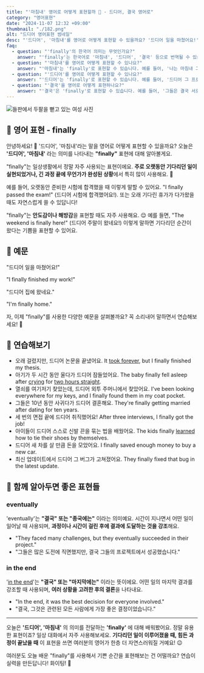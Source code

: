 ```yaml
---
title: "'마침내' 영어로 어떻게 표현할까 🎉 - 드디어, 결국 영어로"
category: "영어표현"
date: "2024-11-07 12:32 +09:00"
thumbnail: "./182.png"
alt: "드디어 영어표현 썸네일"
desc: "'드디어', '마침내'를 영어로 어떻게 표현할 수 있을까요? '드디어 일을 마쳤어요!', '드디어 집에 왔네요.' 등을 영어로 표현하는 법을 배워봅시다. 다양한 예문을 통해서 연습하고 본인의 표현으로 만들어 보세요."
faq:
  - question: "'finally'의 한국어 의미는 무엇인가요?"
    answer: "'finally'는 한국어로 '마침내', '드디어', '결국' 등으로 번역될 수 있습니다. 어떤 일이 오랜 시간 후에 이루어졌거나, 기다림 끝에 성취되었음을 나타낼 때 사용합니다."
  - question: "'마침내'를 영어로 어떻게 표현할 수 있나요?"
    answer: "'마침내'는 'finally'로 표현할 수 있습니다. 예를 들어, '나는 마침내 그 책을 다 읽었어'는 'I finally finished reading that book'으로 말할 수 있습니다."
  - question: "'드디어'를 영어로 어떻게 표현할 수 있나요?"
    answer: "'드디어'는 'finally'로 표현할 수 있습니다. 예를 들어, '드디어 그 프로젝트가 끝났어'는 'We finally completed the project'로 말할 수 있습니다."
  - question: "'결국'을 영어로 어떻게 표현하나요?"
    answer: "'결국'은 'finally'로 표현할 수 있습니다. 예를 들어, '그들은 결국 서로를 이해하게 되었어'는 'They finally came to understand each other'로 표현할 수 있습니다."
---
```


![들판에서 두팔을 뻗고 있는 여성 사진](./182-1.jpg)

## 🌟 영어 표현 - finally

안녕하세요! 👋 '드디어', '마침내'라는 말을 영어로 어떻게 표현할 수 있을까요? 오늘은 **'드디어', '마침내'** 라는 의미를 나타내는 **"finally"** 표현에 대해 알아볼게요.

"finally"는 일상생활에서 정말 자주 사용되는 표현이에요. **주로 오랫동안 기다리던 일이 실현되었거나, 긴 과정 끝에 무언가가 완성된 상황**에서 특히 많이 사용해요. 🎉

예를 들어, 오랫동안 준비한 시험에 합격했을 때 이렇게 말할 수 있어요. "I finally passed the exam!" (드디어 시험에 합격했어요!). 또는 오래 기다린 휴가가 다가왔을 때도 자연스럽게 쓸 수 있답니다!

"finally"는 **안도감이나 해방감**을 표현할 때도 자주 사용해요. 😌 예를 들면, "The weekend is finally here!" (드디어 주말이 왔네요!) 이렇게 말하면 기다리던 순간이 왔다는 기쁨을 표현할 수 있어요.

## 📖 예문

"드디어 일을 마쳤어요!"

"I finally finished my work!"

"드디어 집에 왔네요."

"I'm finally home."

자, 이제 "finally"를 사용한 다양한 예문을 살펴볼까요? 꼭 소리내어 말하면서 연습해보세요! 🚀

## 💬 연습해보기

<ul data-interactive-list>
  <li data-interactive-item>
    <span data-toggler>오래 걸렸지만, 드디어 논문을 끝냈어요.</span>
    <span data-answer>It <a href="/blog/in-english/010.take-a-while/">took forever</a>, but I finally finished my thesis.</span>
  </li>
  <li data-interactive-item>
    <span data-toggler>아기가 두 시간 동안 울다가 드디어 잠들었어요.</span>
    <span data-answer>The baby finally fell asleep after <a href="/blog/in-english/434.cry/">crying</a> for <a href="/blog/in-english/050.n-days-straight/">two hours straight</a>.</span>
  </li>
  <li data-interactive-item>
    <span data-toggler>열쇠를 여기저기 찾았는데, 드디어 외투 주머니에서 찾았어요.</span>
    <span data-answer>I've been looking everywhere for my keys, and I finally found them in my coat pocket.</span>
  </li>
  <li data-interactive-item>
    <span data-toggler>그들은 10년 동안 사귀다가 드디어 결혼해요.</span>
    <span data-answer>They're finally getting married after dating for ten years.</span>
  </li>
  <li data-interactive-item>
    <span data-toggler>세 번의 면접 끝에 드디어 취직했어요!</span>
    <span data-answer>After three interviews, I finally got the job!</span>
  </li>
  <li data-interactive-item>
    <span data-toggler>아이들이 드디어 스스로 신발 끈을 묶는 법을 배웠어요.</span>
    <span data-answer>The kids finally <a href="/blog/in-english/245.learn/">learned</a> how to tie their shoes by themselves.</span>
  </li>
  <li data-interactive-item>
    <span data-toggler>드디어 새 차를 살 만큼 돈을 모았어요.</span>
    <span data-answer>I finally saved enough money to buy a new car.</span>
  </li>
  <li data-interactive-item>
    <span data-toggler>최신 업데이트에서 드디어 그 버그가 고쳐졌어요.</span>
    <span data-answer>They finally fixed that bug in the latest update.</span>
  </li>
</ul>

## 🤝 함께 알아두면 좋은 표현들

### eventually

'eventually'는 **"결국" 또는 "종국에는"** 이라는 의미예요. 시간이 지나면서 어떤 일이 일어날 때 사용되며, **과정이나 시간이 걸린 후에 결과에 도달하는 것을 강조**해요.

- "They faced many challenges, but they eventually succeeded in their project."
- "그들은 많은 도전에 직면했지만, 결국 그들의 프로젝트에서 성공했습니다."

### in the end

'[in the end](/blog/in-english/494.in-the-end/)'는 **"결국" 또는 "마지막에는"** 이라는 뜻이에요. 어떤 일의 마지막 결과를 강조할 때 사용되며, **여러 상황을 고려한 후의 결론**을 나타내요.

- "In the end, it was the best decision for everyone involved."
- "결국, 그것은 관련된 모든 사람에게 가장 좋은 결정이었습니다."

---

오늘은 **'드디어', '마침내'** 의 의미를 전달하는 **'finally'** 에 대해 배워봤어요. 정말 유용한 표현이죠? 일상 대화에서 자주 사용해보세요. **기다리던 일이 이루어졌을 때, 힘든 과정이 끝났을 때** 이 표현을 쓰면 여러분의 영어가 한층 더 자연스러워질 거예요! 😉

여러분도 오늘 배운 "finally"를 사용해서 기쁜 순간을 표현해보는 건 어떨까요? 연습이 실력을 만든답니다! 화이팅! 💪
